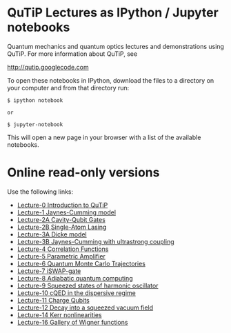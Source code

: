 QuTiP Lectures as IPython / Jupyter notebooks
===================================

Quantum mechanics and quantum optics lectures and demonstrations using QuTiP. For more information about QuTiP, see

http://qutip.googlecode.com

To open these notebooks in IPython, download the files to a directory on your computer and from that directory run:

    $ ipython notebook
    
    or
    
    $ jupyter-notebook

This will open a new page in your browser with a list of the available notebooks.

Online read-only versions
=========================

Use the following links:

* [Lecture-0 Introduction to QuTiP](https://nbviewer.ipython.org/urls/raw.github.com/laguer/qutip-lectures/master/Lecture-0-Introduction-to-QuTiP.ipynb)
* [Lecture-1 Jaynes-Cumming model](https://nbviewer.ipython.org/urls/raw.github.com/laguer/qutip-lectures/master/Lecture-1-Jaynes-Cumming-model.ipynb)
* [Lecture-2A Cavity-Qubit Gates](https://nbviewer.ipython.org/urls/raw.github.com/laguer/qutip-lectures/master/Lecture-2A-Cavity-Qubit-Gates.ipynb)
* [Lecture-2B Single-Atom Lasing](https://nbviewer.ipython.org/urls/raw.github.com/laguer/qutip-lectures/master/Lecture-2B-Single-Atom-Lasing.ipynb)
* [Lecture-3A Dicke model](https://nbviewer.ipython.org/urls/raw.github.com/laguer/qutip-lectures/master/Lecture-3A-Dicke-model.ipynb)
* [Lecture-3B Jaynes-Cumming with ultrastrong coupling](https://nbviewer.ipython.org/urls/raw.github.com/laguer/qutip-lectures/master/Lecture-3B-Jaynes-Cumming-model-with-ultrastrong-coupling.ipynb)
* [Lecture-4 Correlation Functions](https://nbviewer.ipython.org/urls/raw.github.com/laguer/qutip-lectures/master/Lecture-4-Correlation-Functions.ipynb)
* [Lecture-5 Parametric Amplifier](https://nbviewer.ipython.org/urls/raw.github.com/laguer/qutip-lectures/master/Lecture-5-Parametric-Amplifier.ipynb)
* [Lecture-6 Quantum Monte Carlo Trajectories](https://nbviewer.ipython.org/urls/raw.github.com/laguer/qutip-lectures/master/Lecture-6-Quantum-Monte-Carlo-Trajectories.ipynb)
* [Lecture-7 iSWAP-gate](http://nbviewer.ipython.org/urls/raw.github.com/laguer/qutip-lectures/master/Lecture-7-iSWAP-gate.ipynb)
* [Lecture-8 Adiabatic quantum computing](https://nbviewer.ipython.org/urls/raw.github.com/laguer/qutip-lectures/master/Lecture-8-Adiabatic-quantum-computing.ipynb)
* [Lecture-9 Squeezed states of harmonic oscillator](https://nbviewer.ipython.org/urls/raw.github.com/laguer/qutip-lectures/master/Lecture-9-Squeezed-states-of-harmonic-oscillator.ipynb)
* [Lecture-10 cQED in the dispersive regime](https://nbviewer.ipython.org/urls/raw.github.com/laguer/qutip-lectures/master/Lecture-10-cQED-dispersive-regime.ipynb)
* [Lecture-11 Charge Qubits](https://nbviewer.ipython.org/urls/raw.github.com/laguer/qutip-lectures/master/Lecture-11-Charge-Qubits.ipynb)
* [Lecture-12 Decay into a squeezed vacuum field](https://nbviewer.ipython.org/urls/raw.github.com/laguer/qutip-lectures/master/Lecture-12-Decay-into-a-squeezed-vacuum-field.ipynb)
* [Lecture-14 Kerr nonlinearities](http://nbviewer.ipython.org/urls/raw.github.com/laguer/qutip-lectures/master/Lecture-14-Kerr-nonlinearities.ipynb)
* [Lecture-16 Gallery of Wigner functions](https://nbviewer.ipython.org/urls/raw.github.com/laguer/qutip-lectures/master/Lecture-16-Gallery-of-Wigner-functions.ipynb)
